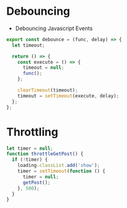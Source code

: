# Debouncing

- Debouncing Javascript Events

```javascript
export const debounce = (func, delay) => {
  let timeout;

  return () => {
    const execute = () => {
      timeout = null;
      func();
    };

    clearTimeout(timeout);
    timeout = setTimeout(execute, delay);
  };
};
```

# Throttling

```js
let timer = null;
function throttleGetPost() {
  if (!timer) {
    loading.classList.add('show');
    timer = setTimeout(function () {
      timer = null;
      getPost();
    }, 500);
  }
}
```
